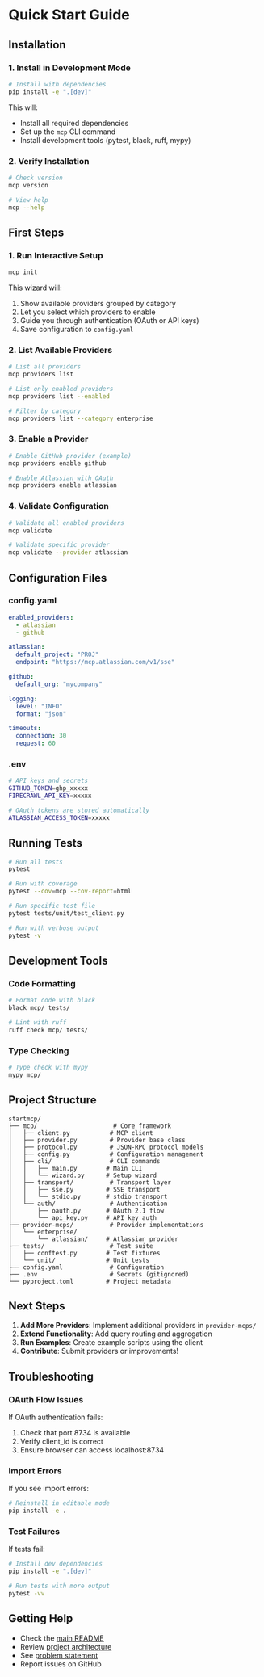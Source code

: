 # Quick Start Guide

## Installation

### 1. Install in Development Mode

```bash
# Install with dependencies
pip install -e ".[dev]"
```

This will:
- Install all required dependencies
- Set up the `mcp` CLI command
- Install development tools (pytest, black, ruff, mypy)

### 2. Verify Installation

```bash
# Check version
mcp version

# View help
mcp --help
```

## First Steps

### 1. Run Interactive Setup

```bash
mcp init
```

This wizard will:
1. Show available providers grouped by category
2. Let you select which providers to enable
3. Guide you through authentication (OAuth or API keys)
4. Save configuration to `config.yaml`

### 2. List Available Providers

```bash
# List all providers
mcp providers list

# List only enabled providers
mcp providers list --enabled

# Filter by category
mcp providers list --category enterprise
```

### 3. Enable a Provider

```bash
# Enable GitHub provider (example)
mcp providers enable github

# Enable Atlassian with OAuth
mcp providers enable atlassian
```

### 4. Validate Configuration

```bash
# Validate all enabled providers
mcp validate

# Validate specific provider
mcp validate --provider atlassian
```

## Configuration Files

### config.yaml

```yaml
enabled_providers:
  - atlassian
  - github

atlassian:
  default_project: "PROJ"
  endpoint: "https://mcp.atlassian.com/v1/sse"

github:
  default_org: "mycompany"

logging:
  level: "INFO"
  format: "json"

timeouts:
  connection: 30
  request: 60
```

### .env

```bash
# API keys and secrets
GITHUB_TOKEN=ghp_xxxxx
FIRECRAWL_API_KEY=xxxxx

# OAuth tokens are stored automatically
ATLASSIAN_ACCESS_TOKEN=xxxxx
```

## Running Tests

```bash
# Run all tests
pytest

# Run with coverage
pytest --cov=mcp --cov-report=html

# Run specific test file
pytest tests/unit/test_client.py

# Run with verbose output
pytest -v
```

## Development Tools

### Code Formatting

```bash
# Format code with black
black mcp/ tests/

# Lint with ruff
ruff check mcp/ tests/
```

### Type Checking

```bash
# Type check with mypy
mypy mcp/
```

## Project Structure

```
startmcp/
├── mcp/                     # Core framework
│   ├── client.py           # MCP client
│   ├── provider.py         # Provider base class
│   ├── protocol.py         # JSON-RPC protocol models
│   ├── config.py           # Configuration management
│   ├── cli/                # CLI commands
│   │   ├── main.py        # Main CLI
│   │   └── wizard.py      # Setup wizard
│   ├── transport/          # Transport layer
│   │   ├── sse.py         # SSE transport
│   │   └── stdio.py       # stdio transport
│   └── auth/               # Authentication
│       ├── oauth.py       # OAuth 2.1 flow
│       └── api_key.py     # API key auth
├── provider-mcps/          # Provider implementations
│   └── enterprise/
│       └── atlassian/     # Atlassian provider
├── tests/                  # Test suite
│   ├── conftest.py        # Test fixtures
│   └── unit/              # Unit tests
├── config.yaml             # Configuration
├── .env                    # Secrets (gitignored)
└── pyproject.toml         # Project metadata
```

## Next Steps

1. **Add More Providers**: Implement additional providers in `provider-mcps/`
2. **Extend Functionality**: Add query routing and aggregation
3. **Run Examples**: Create example scripts using the client
4. **Contribute**: Submit providers or improvements!

## Troubleshooting

### OAuth Flow Issues

If OAuth authentication fails:
1. Check that port 8734 is available
2. Verify client_id is correct
3. Ensure browser can access localhost:8734

### Import Errors

If you see import errors:
```bash
# Reinstall in editable mode
pip install -e .
```

### Test Failures

If tests fail:
```bash
# Install dev dependencies
pip install -e ".[dev]"

# Run tests with more output
pytest -vv
```

## Getting Help

- Check the [main README](README.md)
- Review [project architecture](docs/project.md)
- See [problem statement](problem-statement.md)
- Report issues on GitHub
